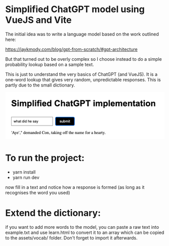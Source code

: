 # Simplified ChatGPT model using VueJS and Vite

The initial idea was to write a language model based on the work outlined here:

https://jaykmody.com/blog/gpt-from-scratch/#gpt-architecture

But that turned out to be overly complex so I choose instead to do a simple probability lookup based on a sample text.

This is just to understand the very basics of ChatGPT (and VueJS). It is a one-word lookup that gives very random,
unpredictable responses. This is partly due to the small dictionary.

![Alt text](/src/assets/images/screenshot.png?raw=true "screenshot")

# To run the project:

- yarn install
- yarn run dev

now fill in a text and notice how a response is formed (as long as it recognises the word you used)

# Extend the dictionary:

if you want to add more words to the model, you can paste a raw text into example.txt and use learn.html to convert
it to an array which can be copied to the assets/vocab/ folder. Don't forget to import it afterwards.

